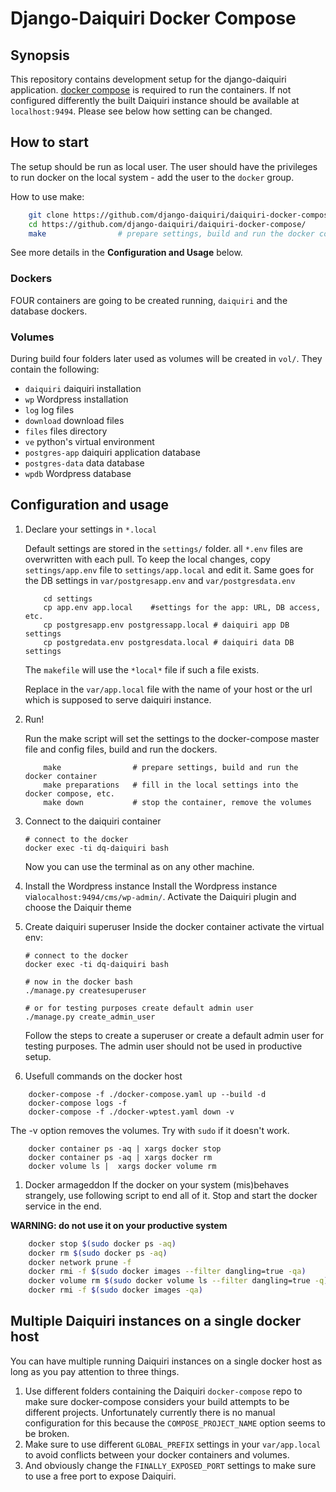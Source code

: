 # Django-Daiquiri Docker Compose

## Synopsis

This repository contains development setup for the django-daiquiri application. [docker compose](https://github.com/docker/compose/releases) is required to run the containers. If not configured differently the built Daiquiri instance should be available at `localhost:9494`. Please see below how setting can be changed.

## How to start

The setup should be run as local user. The user should have the privileges to run docker on the local system - add the user to the `docker` group.  

How to use make:
```bash
    git clone https://github.com/django-daiquiri/daiquiri-docker-compose/
    cd https://github.com/django-daiquiri/daiquiri-docker-compose/
    make                # prepare settings, build and run the docker container
```
See more details in the **Configuration and Usage** below. 

### Dockers
FOUR containers are going to be created running, `daiquiri` and the database dockers.

### Volumes
During build four folders later used as volumes will be created in `vol/`. They contain the following:

* `daiquiri` daiquiri installation
* `wp` Wordpress installation
* `log` log files
* `download` download files
* `files` files directory
* `ve` python's virtual environment
* `postgres-app` daiquiri application database
* `postgres-data` data database
* `wpdb` Wordpress database

## Configuration and usage
1. Declare your settings in `*.local`

    Default settings are stored in the `settings/` folder. all `*.env` files are overwritten with each pull. To keep the local changes, copy `settings/app.env` file to `settings/app.local` and edit it. Same goes for the 
    DB settings in `var/postgresapp.env` and `var/postgresdata.env`
    ```shell
        cd settings
        cp app.env app.local    #settings for the app: URL, DB access, etc.
        cp postgresapp.env postgressapp.local # daiquiri app DB settings
        cp postgredata.env postgresdata.local # daiquiri data DB settings
    ```
    The `makefile` will use the `*local*` file if such a file exists. 

    Replace <DOCKERHOST> in the `var/app.local` file with the name of your host or the url which is supposed to serve daiquiri instance.

1. Run!

    Run the make script will set the settings to the docker-compose master file and config files, build and run the dockers. 

    ```
        make                # prepare settings, build and run the docker container
        make preparations   # fill in the local settings into the docker compose, etc.
        make down           # stop the container, remove the volumes
    ```

1. Connect to the daiquiri container

    ```shell
    # connect to the docker
    docker exec -ti dq-daiquiri bash
    ```

    Now you can use the terminal as on any other machine.

1. Install the Wordpress instance
    Install the Wordpress instance via`localhost:9494/cms/wp-admin/`. Activate the Daiquiri plugin and choose the Daiquir theme 
            
1. Create daiquiri superuser
    Inside the docker container activate the virtual env:
    
    ```shell
    # connect to the docker
    docker exec -ti dq-daiquiri bash
    
    # now in the docker bash
    ./manage.py createsuperuser
    
    # or for testing purposes create default admin user
    ./manage.py create_admin_user
    ```
    Follow the steps to create a superuser or create a default admin user for testing purposes. The admin user should not be used in productive setup.
        
    
1. Usefull commands on the docker host
```
    docker-compose -f ./docker-compose.yaml up --build -d
    docker-compose logs -f
    docker-compose -f ./docker-wptest.yaml down -v  
```

The -v option removes the volumes. Try with `sudo` if it doesn't work. 

```
    docker container ps -aq | xargs docker stop
    docker container ps -aq | xargs docker rm
    docker volume ls |  xargs docker volume rm 
```

1. Docker armageddon
If the docker on your system (mis)behaves strangely, use following script to end all of it. Stop and start the docker service in the end. 

**WARNING: do not use it on your productive system**
```bash
    docker stop $(sudo docker ps -aq)
    docker rm $(sudo docker ps -aq)
    docker network prune -f
    docker rmi -f $(sudo docker images --filter dangling=true -qa)
    docker volume rm $(sudo docker volume ls --filter dangling=true -q)
    docker rmi -f $(sudo docker images -qa)
```

## Multiple Daiquiri instances on a single docker host
You can have multiple running Daiquiri instances on a single docker host as long as you pay attention to three things.

1. Use different folders containing the Daiquiri `docker-compose` repo to make sure docker-compose considers your build attempts to be different projects. Unfortunately currently there is no manual configuration for this because the `COMPOSE_PROJECT_NAME` option seems to be broken.
1. Make sure to use different `GLOBAL_PREFIX` settings in your `var/app.local` to avoid conflicts between your docker containers and volumes.
1. And obviously change the `FINALLY_EXPOSED_PORT` settings to make sure to use a free port to expose Daiquiri.
